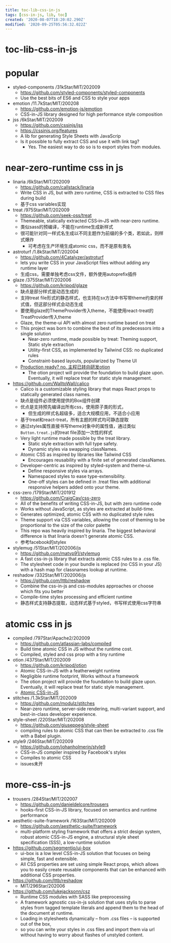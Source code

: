 ```yaml
---
title: toc-lib-css-in-js
tags: [css-in-js, lib, toc]
created: '2020-08-07T18:20:02.290Z'
modified: '2020-09-25T05:56:32.022Z'
---
```


# toc-lib-css-in-js

# popular

- styled-components /31kStar/MIT/202009
  - https://github.com/styled-components/styled-components
  - Use the best bits of ES6 and CSS to style your apps
- emotion /11.7kStar/MIT/200208
  - https://github.com/emotion-js/emotion
  - CSS-in-JS library designed for high performance style composition
- jss /6kStar/MIT/202009
  - https://github.com/cssinjs/jss
  - https://cssinjs.org/features
  - A lib for generating Style Sheets with JavaScrip
  - Is it possible to fully extract CSS and use it with link tag?
    - Yes. The easiest way to do so is to export styles from modules.

# near-zero-runtime css in js

- linaria /6kStar/MIT/202009
  - https://github.com/callstack/linaria
  - Write CSS in JS, but with zero runtime, CSS is extracted to CSS files during build
  - 基于css variables实现
- treat /975Star/MIT/202009
  - https://github.com/seek-oss/treat
  - Themeable, statically extracted CSS‑in‑JS with near‑zero runtime.
  - 类似sass的预编译，不能在runtime生成新样式
  - 很可能针对同一样式名生成以不同主题作为前缀的多个类，若如此，则样式爆炸
    - 可考虑在生产环境生成atomic css，而不是原有类名
- astroturf /1.8kStar/MIT/202004
  - https://github.com/4Catalyzer/astroturf
  - lets you write CSS in your JavaScript files without adding any runtime layer
  - 生成css，需要单独考虑css文件，额外使用autoprefix插件
- glaze /375Star/MIT/202006
  - https://github.com/kripod/glaze
  - 缺点是部分样式是动态生成的
  - 支持treat file形式的静态样式，也支持在sx方法中书写带theme约束的样式值，但这部分样式会动态生成
  - 要使用glaze的ThemeProvider传入theme，不能使用react-treat的TreatProvider传入theme
  - Glaze, the theme-ui API with almost zero runtime based on treat
  - This project was born to combine the best of its predecessors into a single solution
    - Near-zero runtime, made possible by treat: Theming support, Static style extraction
    - Utility-first CSS, as implemented by Tailwind CSS: no duplicated rules
    - Constraint-based layouts, popularized by Theme UI
  - [Production ready? no. 主程已转向研发otion](https://github.com/kripod/glaze/issues/37)
    - The otion project will provide the foundation to build glaze upon. Eventually, it will replace treat for static style management.
- https://github.com/WalltoWall/calico
  - Calico is a customizable styling library that maps React props to statically generated class names.
  - 缺点是组件必须使用提供的Box组件创建
  - 优点是支持预先编译出所有css，使用原子类的形式，
    - 但生成的样式名超级多，适合大规模应用，不适合小应用
  - 基于treat和react-treat，所有主题的样式均可静态提取
  - 通过styles属性直接书写theme对象中的属性值，通过类似`Button.treat.js`的treat file添加一次性的样式
  - Very light runtime made possible by the treat library.
    - Static style extraction with full type safety.
    - Dynamic styles via swapping classNames.
  - Atomic CSS as inspired by libraries like Tailwind CSS
    - Encourages reusability with a finite set of generated classNames.
  - Developer-centric as inspired by styled-system and theme-ui.
    - Define responsive styles via arrays.
    - Namespaced styles to ease type-extensibility.
    - One-off styles can be defined in .treat files with additional responsive helpers added onto your theme.
- css-zero /179Star/MIT/201912
  - https://github.com/CraigCav/css-zero
  - All of the benefits of writing CSS-in-JS, but with zero runtime code
  - Works without JavaScript, as styles are extracted at build-time.
  - Generates optimized, atomic CSS with no duplicated style rules
  - Theme support via CSS variables, allowing the cost of theming to be proportional to the size of the color palette
  - This repo was heavily inspired by linaria. The biggest behavioral difference is that linaria doesn't generate atomic CSS.
  - 参考facebook的stylex
- stylemug /51Star/MIT/202006/js
  - https://github.com/matvp91/stylemug
  - A fast css-in-js library that extracts atomic CSS rules to a .css file.
  - The stylesheet code in your bundle is replaced (no CSS in your JS) with a hash map for classnames lookup at runtime.
- reshadow /332Star/MIT/202006/js
  - https://github.com/lttb/reshadow
  - Combine the css-in-js and css-modules approaches or choose which fits you better
  - Compile-time styles processing and efficient runtime
  - 静态样式支持静态提取，动态样式基于styled，书写样式使用css字符串

# atomic css in js

- compiled /797Star/Apache2/202009
  - https://github.com/atlassian-labs/compiled
  - Build time atomic CSS in JS without the runtime cost.
  - Compiled, styled and css prop with a tiny runtime
- otion /437Star/MIT/202009
  - https://github.com/kripod/otion
  - Atomic CSS-in-JS with a featherweight runtime
  - Negligible runtime footprint, Works without a framework
  - The otion project will provide the foundation to build glaze upon. Eventually, it will replace treat for static style management.
  - [Atomic CSS-in-JS](https://sebastienlorber.com/atomic-css-in-js)
- stitches /1.3kStar/MIT/202009
  - https://github.com/modulz/stitches
  - Near-zero runtime, server-side rendering, multi-variant support, and best-in-class developer experience.
- style-sheet /220Star/MIT/202008
  - https://github.com/giuseppeg/style-sheet
  - compiling rules to atomic CSS that can then be extracted to .css file with a Babel plugin.
- style9 /246Star/MIT/202009
  - https://github.com/johanholmerin/style9
  - CSS-in-JS compiler inspired by Facebook's stylex
  - Compiles to atomic CSS
  - issues未开

# more-css-in-js

- trousers /284Star/MIT/202007
  - https://github.com/danieldelcore/trousers
  - hooks-first CSS-in-JS library, focused on semantics and runtime performance
- aesthetic-suite-framework /163Star/MIT/202009
  - https://github.com/aesthetic-suite/framework
  - multi-platform styling framework that offers a strict design system, robust atomic CSS-in-JS engine, a structural style sheet specification (SSS), a low-runtime solution
- https://github.com/segmentio/ui-box
  - ui-box is a low level CSS-in-JS solution that focuses on being simple, fast and extensible. 
  - All CSS properties are set using simple React props, which allows you to easily create reusable components that can be enhanced with additional CSS properties. 
- https://github.com/lttb/reshadow
  - MIT/296Star/202006
- https://github.com/lukejacksonn/csz
  - Runtime CSS modules with SASS like preprocessing
  - A framework agnostic css-in-js solution that uses stylis to parse styles from tagged template literals and append them to the head of the document at runtime. 
  - Loading in stylesheets dynamically – from .css files – is supported out of the box, 
  - so you can write your styles in .css files and import them via url without having to worry about flashes of unstyled content.
